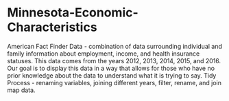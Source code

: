 # Minnesota-Economic-Characteristics
American Fact Finder Data - combination of data surrounding individual and family information about employment, income, and health insurance statuses. This data comes from the years 2012, 2013, 2014, 2015, and 2016. Our goal is to display this data in a way that allows for those who have no prior knowledge about the data to understand what it is trying to say. Tidy Process - renaming variables, joining different years, filter, rename, and join map data.
